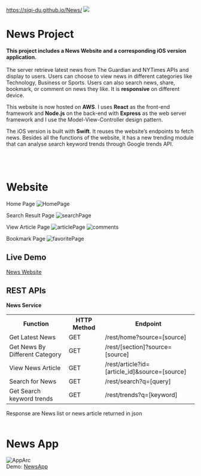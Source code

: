 https://siqi-du.github.io/News/
<img src="imgs/logo.jpg" />
<!--https://github.com/DUSiqi/News/blob/main/-->

News Project
=================
**This project includes a News Website and a corresponding iOS version application.**
<br/>
<br/>
The server retrieve latest news from The Guardian and NYTimes APIs and display to users. Users can choose to view news in different categories like Technology, Business or Sports. Users can also search news, share, bookmark, or comment on news they like. It is **responsive** on different device.

This website is now hosted on **AWS**. I uses **React** as the front-end framework and **Node.js** on the back-end with **Express** as the web server framework and I use the Model-View-Controller design pattern.

The iOS version is built with **Swift**. It reuses the website’s endpoints to fetch news. Besides all the functions of the website, it has a new trending module that can analyse search keyword trends through Google trends API.
<br/>
<br/>
<br/>
<br/>

Website
=================
Home Page
![HomePage](imgs/home.png)
<br/>

Search Result Page
![searchPage](imgs/search.png)
<br/>

View Article Page
![articlePage](imgs/detailed.png)
![comments](imgs/comments.png)
<br/>

Bookmark Page
![favoritePage](imgs/favorites.png)
<br/>

Live Demo
-----------------
[News Website](http://ec2-54-146-190-253.compute-1.amazonaws.com:3000/)

REST APIs
-----------------
**News Service**

<table>
    <tr>
        <th>Function</th>
        <th>HTTP Method</th>
        <th>Endpoint</th>
    </tr>
    <tr>
        <td>Get Latest News</td>
        <td>GET</td>
        <td>/rest/home?source=[source]</td>
    </tr>
    <tr>
        <td>Get News By Different Category</td>
        <td>GET</td>
        <td>/rest/[section]?source=[source]</td>
    </tr>
    <tr>
        <td>View News Article</td>
        <td>GET</td>
        <td>/rest/article?id=[article_id]&source=[source]</td>
    </tr>
    <tr>
        <td>Search for News</td>
        <td>GET</td>
        <td>/rest/search?q=[query]</td>
    </tr>
    <tr>
        <td>Get Search keyword trends</td>
        <td>GET</td>
        <td>/rest/trends?q=[keyword]</td>
    </tr>
</table>

Response are News list or news article returned in json
<br/>
<br/>

News App
=================
![AppArc](imgs/arc.png)
<br/>
Demo: [NewsApp](https://www.youtube.com/watch?v=LMdkY8jsmJY&feature=youtu.be)




